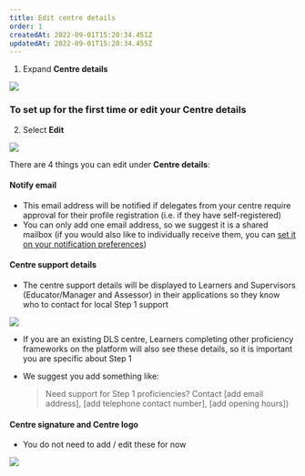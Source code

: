 ```yaml
---
title: Edit centre details
order: 1
createdAt: 2022-09-01T15:20:34.451Z
updatedAt: 2022-09-01T15:20:34.455Z
---
```

1. Expand **Centre details​**

![](/img/ccm-ca_centre-configuration_centre-details.png)

### To set up for the first time or edit your Centre details

2. Select **Edit** ​

![](/img/ccm-ca_centre-configuration_centre-details_edit.png)

There are 4 things you can edit under **Centre details**:​

#### Notify email​

* This email address will be notified if delegates from your centre require approval for their profile registration (i.e. if they have self-registered) 
* You can only add one email address, so we suggest it is a shared mailbox (if you would also like to individually receive them, you can [set it on your notification preferences](/user-guide/centremanager/01-registration/managing-your-account/updating-notification-preferences))​

#### Centre support details​

* The centre support details will be displayed to Learners and Supervisors (Educator/Manager and Assessor) in their applications so they know who to contact for local Step 1 support 

![](/img/ccm-ca_centre-configuration_centre-support-details.png)

* If you are an existing DLS centre, Learners completing other proficiency frameworks on the platform will also see these details, so it is important you are specific about Step 1​
* We suggest you add something like:​ 

  > Need support for Step 1 proficiencies? Contact \[add email address], \[add telephone contact number], \[add opening hours])​

#### Centre signature and Centre logo​

* You do not need to add / edit these for now​

![](/img/ccm-ca_centre-configuration_centre-details_edit-centre-details.png)